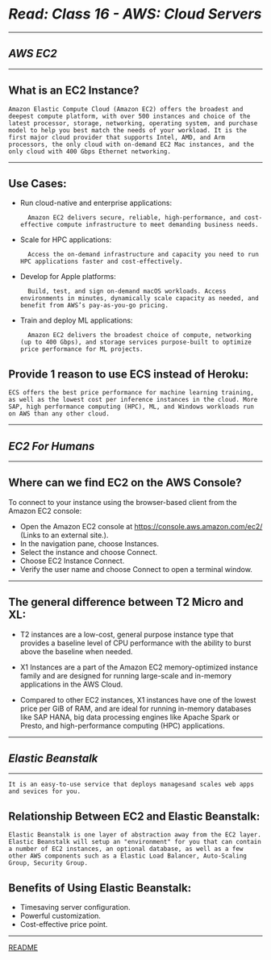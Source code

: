 # ***Read: Class 16 - AWS: Cloud Servers***

***

## ***AWS EC2***

***

## **What is an EC2 Instance?**

    Amazon Elastic Compute Cloud (Amazon EC2) offers the broadest and deepest compute platform, with over 500 instances and choice of the latest processor, storage, networking, operating system, and purchase model to help you best match the needs of your workload. It is the first major cloud provider that supports Intel, AMD, and Arm processors, the only cloud with on-demand EC2 Mac instances, and the only cloud with 400 Gbps Ethernet networking.

***

## **Use Cases:**

- Run cloud-native and enterprise applications:

        Amazon EC2 delivers secure, reliable, high-performance, and cost-effective compute infrastructure to meet demanding business needs.

- Scale for HPC applications:

        Access the on-demand infrastructure and capacity you need to run HPC applications faster and cost-effectively.

- Develop for Apple platforms:

        Build, test, and sign on-demand macOS workloads. Access environments in minutes, dynamically scale capacity as needed, and benefit from AWS’s pay-as-you-go pricing.

- Train and deploy ML applications:

        Amazon EC2 delivers the broadest choice of compute, networking (up to 400 Gbps), and storage services purpose-built to optimize price performance for ML projects.

## **Provide 1 reason to use ECS instead of Heroku:**

    ECS offers the best price performance for machine learning training, as well as the lowest cost per inference instances in the cloud. More SAP, high performance computing (HPC), ML, and Windows workloads run on AWS than any other cloud.

***

## ***EC2 For Humans***

***

## **Where can we find EC2 on the AWS Console?**

To connect to your instance using the browser-based client from the Amazon EC2 console:

- Open the Amazon EC2 console at https://console.aws.amazon.com/ec2/ (Links to an external site.).
- In the navigation pane, choose Instances.
- Select the instance and choose Connect.
- Choose EC2 Instance Connect.
- Verify the user name and choose Connect to open a terminal window.

***

## **The general difference between T2 Micro and XL:**

- T2 instances are a low-cost, general purpose instance type that provides a baseline level of CPU performance with the ability to burst above the baseline when needed.

- X1 Instances are a part of the Amazon EC2 memory-optimized instance family and are designed for running large-scale and in-memory applications in the AWS Cloud.

- Compared to other EC2 instances, X1 instances have one of the lowest price per GiB of RAM, and are ideal for running in-memory databases like SAP HANA, big data processing engines like Apache Spark or Presto, and high-performance computing (HPC) applications.

***

## ***Elastic Beanstalk***

***

    It is an easy-to-use service that deploys managesand scales web apps and sevices for you.

## **Relationship Between EC2 and Elastic Beanstalk:**

    Elastic Beanstalk is one layer of abstraction away from the EC2 layer. Elastic Beanstalk will setup an "environment" for you that can contain a number of EC2 instances, an optional database, as well as a few other AWS components such as a Elastic Load Balancer, Auto-Scaling Group, Security Group.

## **Benefits of Using Elastic Beanstalk:**

- Timesaving server configuration.
- Powerful customization.
- Cost-effective price point.

***

[README](README.md)
